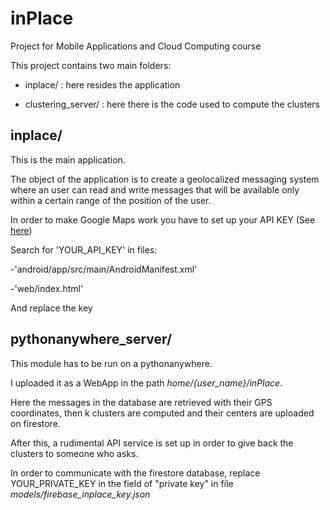 # inPlace
Project for Mobile Applications and Cloud Computing course

This project contains two main folders:

- inplace/ : here resides the application

- clustering_server/ : here there is the code used to compute the clusters


## inplace/

This is the main application.

The object of the application is to create a geolocalized messaging system where an user can read and write messages that will be available only within a certain range of the position of the user.

In order to make Google Maps work you have to set up your API KEY (See [here](https://codelabs.developers.google.com/codelabs/google-maps-in-flutter#3))

Search for 'YOUR_API_KEY' in files:

-'android/app/src/main/AndroidManifest.xml'

-'web/index.html'

And replace the key

## pythonanywhere_server/

This module has to be run on a pythonanywhere. 

I uploaded it as a WebApp in the path *home/{user_name}/inPlace*.

Here the messages in the database are retrieved with their GPS coordinates, then k clusters are computed and their centers are uploaded on firestore.

After this, a rudimental API service is set up in order to give back the clusters to someone who asks.

In order to communicate with the firestore database, replace YOUR_PRIVATE_KEY in the field of "private key" in file *models/firebase_inplace_key.json*
